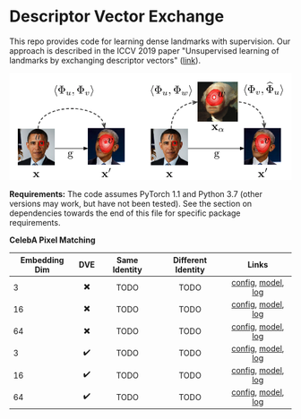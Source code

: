 # Descriptor Vector Exchange


This repo provides code for learning dense landmarks with supervision.  Our approach is described in the ICCV 2019 paper "Unsupervised learning of landmarks by exchanging descriptor vectors" ([link]()).


![CE diagram](figs/DVE.png)


**Requirements:** The code assumes PyTorch 1.1 and Python 3.7 (other versions may work, but have not been tested).  See the section on dependencies towards the end of this file for specific package requirements.

**CelebA Pixel Matching**


| Embedding Dim | DVE | Same Identity | Different Identity | Links | 
| ------------- | :-: | :----: | :----: | :----: |
|  3 | :heavy_multiplication_x: | TODO| TODO |[config](), [model](), [log]()
|  16 | :heavy_multiplication_x: | TODO| TODO |[config](), [model](), [log]()
|  64 | :heavy_multiplication_x: | TODO| TODO |[config](), [model](), [log]()
|  3 | :heavy_check_mark: | TODO| TODO |[config](), [model](), [log]()
|  16 | :heavy_check_mark: | TODO| TODO |[config](), [model](), [log]()
|  64 | :heavy_check_mark: | TODO| TODO |[config](), [model](), [log]()